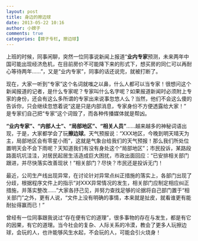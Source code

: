```yaml
---
layout: post
title: 身边的擦边球
date: 2013-05-22 10:16
author: 小嫦子
comments: true
categories: [嫦子专栏, 擦边球]
---
```

上班的时候，同事闲聊，突然一位同事说新闻上报道“<strong>业内专家</strong>预测，未来两年中国可能出现经济危机，在目前房价不可能降下来的形式下，想买房的同仁可以再耐心等待两年……”，又是“业内专家”，同事的话还说完，就被打断了。
<!--more-->
现在，大家一听到“专家”这个名词就嗤之以鼻，什么人都可以当专家！很想问这个新闻报道的记者，是什么专家呢？专家叫什么名字呢？如果报道新闻时必须附上专家的身份，还会有这么多所谓的专家出来说事忽悠人么？当然，他们不会这么傻的告诉你，只会继续忽悠着说“这是只是内部消息，专家身份不方便透露给大家！” 是专家们自己把“专家”这个词毁了，而各种传播媒体就是帮凶。

<strong>“业内专家”、“内部人士”、“局部地区”、“相关人员”</strong>……越来越多的神秘词语出现，于是，大家都学会了玩<strong>擦边球</strong>。天气预报说：“XXX地区，今晚到明天晴天为主，局部地区会有零星小雨”，这就是气象台给我们的天气预报！那么我们所处位置明天会不会下雨呢？天知道我们有没有身处这个“局部地区”；市民投诉，某路段路面坑坑洼洼，对居民起居生活造成巨大困扰，市政出面回应：“已安排相关部门跟进，并尽快落实改善现状！”相关部门？尽快？市民还是投诉无门！

最近，公司生产线出现异常，在讨论针对异常点纠正措施的落实上，各部门出现了分歧，根据程序文件上的指示“对XXX异常情况的发生，相关部门应制定相应纠正措施，并落实整改……”大家各抒己见，并努力查找足够的论据将自己部门置于“相关部门”之外，更有人说，“文件上没有明确的事情，本来就是扯皮，就看谁更有能耐扯得赢而已！”

曾经有一位同事跟我说过“存在便有它的道理”，很多事物的存在与发生，都是有它的因果，有它的道理。当今社会的复杂、人际关系的冷漠，教会了更多人玩擦边球，会玩的人，也许能够风生水起，不会玩的人，可能会引火烧身！
